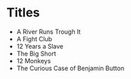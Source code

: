 # Titles

- A River Runs Trough It
- A Fight Club
- 12 Years a Slave
- The Big Short
- 12 Monkeys
- The Curious Case of Benjamin Button
